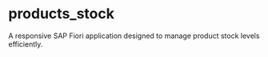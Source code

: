 # products_stock
A responsive SAP Fiori application designed to manage product stock levels efficiently.
